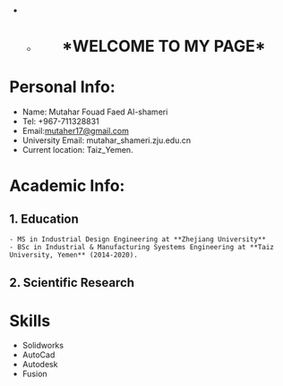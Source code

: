 - - <h1 align = center> *WELCOME TO MY PAGE* </h1>

# Personal Info:
- Name: Mutahar Fouad Faed Al-shameri 
- Tel: +967-711328831
- Email:mutaher17@gmail.com
- University Email: mutahar_shameri.zju.edu.cn
- Current location: Taiz_Yemen.


 # Academic Info:
 ## 1. Education
    - MS in Industrial Design Engineering at **Zhejiang University**
    - BSc in Industrial & Manufacturing Syestems Engineering at **Taiz University, Yemen** (2014-2020).

##  2. Scientific Research
    
 >> 
 >>


# Skills
 - Solidworks 
 - AutoCad
 - Autodesk
 - Fusion
> 